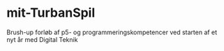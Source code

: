 # mit-TurbanSpil
Brush-up forløb af p5- og programmeringskompetencer ved starten af et nyt år med Digital Teknik

